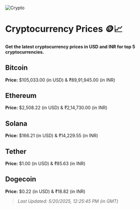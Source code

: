 
![Crypto](https://www.techguide.com.au/wp-content/uploads/2020/11/crypto3.jpeg)

# Cryptocurrency Prices 🪙📈

#### Get the latest cryptocurrency prices in USD and INR for top 5 cryptocurrencies.

## Bitcoin

**Price:** $105,033.00 (in USD) & ₹89,91,945.00 (in INR)

## Ethereum

**Price:** $2,508.22 (in USD) & ₹2,14,730.00 (in INR)

## Solana

**Price:** $166.21 (in USD) & ₹14,229.55 (in INR)

## Tether

**Price:** $1.00 (in USD) & ₹85.63 (in INR)

## Dogecoin

**Price:** $0.22 (in USD) & ₹18.82 (in INR)

> _Last Updated: 5/20/2025, 12:25:45 PM (in GMT)_
